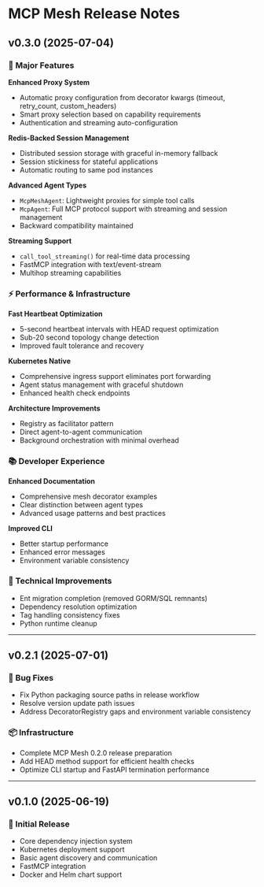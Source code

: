 # MCP Mesh Release Notes

## v0.3.0 (2025-07-04)

### 🚀 Major Features

**Enhanced Proxy System**

- Automatic proxy configuration from decorator kwargs (timeout, retry_count, custom_headers)
- Smart proxy selection based on capability requirements
- Authentication and streaming auto-configuration

**Redis-Backed Session Management**

- Distributed session storage with graceful in-memory fallback
- Session stickiness for stateful applications
- Automatic routing to same pod instances

**Advanced Agent Types**

- `McpMeshAgent`: Lightweight proxies for simple tool calls
- `McpAgent`: Full MCP protocol support with streaming and session management
- Backward compatibility maintained

**Streaming Support**

- `call_tool_streaming()` for real-time data processing
- FastMCP integration with text/event-stream
- Multihop streaming capabilities

### ⚡ Performance & Infrastructure

**Fast Heartbeat Optimization**

- 5-second heartbeat intervals with HEAD request optimization
- Sub-20 second topology change detection
- Improved fault tolerance and recovery

**Kubernetes Native**

- Comprehensive ingress support eliminates port forwarding
- Agent status management with graceful shutdown
- Enhanced health check endpoints

**Architecture Improvements**

- Registry as facilitator pattern
- Direct agent-to-agent communication
- Background orchestration with minimal overhead

### 📚 Developer Experience

**Enhanced Documentation**

- Comprehensive mesh decorator examples
- Clear distinction between agent types
- Advanced usage patterns and best practices

**Improved CLI**

- Better startup performance
- Enhanced error messages
- Environment variable consistency

### 🔧 Technical Improvements

- Ent migration completion (removed GORM/SQL remnants)
- Dependency resolution optimization
- Tag handling consistency fixes
- Python runtime cleanup

---

## v0.2.1 (2025-07-01)

### 🐛 Bug Fixes

- Fix Python packaging source paths in release workflow
- Resolve version update path issues
- Address DecoratorRegistry gaps and environment variable consistency

### 📦 Infrastructure

- Complete MCP Mesh 0.2.0 release preparation
- Add HEAD method support for efficient health checks
- Optimize CLI startup and FastAPI termination performance

---

## v0.1.0 (2025-06-19)

### 🎯 Initial Release

- Core dependency injection system
- Kubernetes deployment support
- Basic agent discovery and communication
- FastMCP integration
- Docker and Helm chart support
